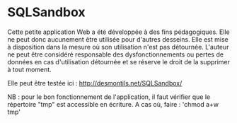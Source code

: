# SQLSandbox

Cette petite application Web a été développée à des fins pédagogiques. Elle ne peut donc aucunement être utilisée pour d'autres desseins. Elle est mise à disposition dans la mesure où son utilisation n'est pas détournée. L'auteur ne peut être considéré responsable des dysfonctionnements ou pertes de données en cas d'utilisation détournée et se réserve le droit de la supprimer à tout moment.

Elle peut être testée ici : http://desmontils.net/SQLSandbox/

NB : pour le bon fonctionnement de l'application, il faut vérifier que le répertoire "tmp" est accessible en écriture.
A cas où, faire : 'chmod a+w tmp'

